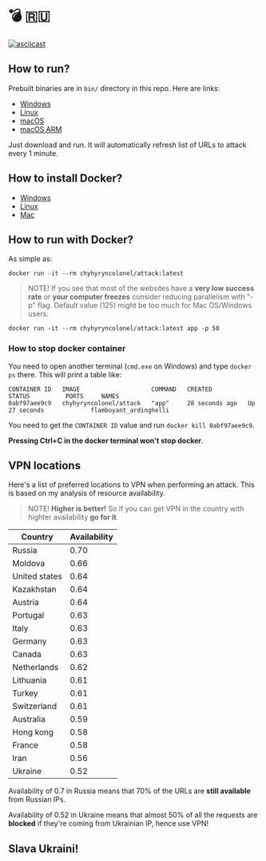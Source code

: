 # 💣 🇷🇺

[![asciicast](https://asciinema.org/a/yz2ef8kaT6RFFSeZTOiykShkX.svg)](https://asciinema.org/a/yz2ef8kaT6RFFSeZTOiykShkX?t=20)

## How to run?

Prebuilt binaries are in `bin/` directory in this repo. Here are links:

- [Windows](https://github.com/chyhyryn-colonel/attack/blob/main/bin/win_amd64.exe?raw=true)
- [Linux](https://github.com/chyhyryn-colonel/attack/blob/main/bin/linux_amd64?raw=true)
- [macOS](https://github.com/chyhyryn-colonel/attack/blob/main/bin/mac_amd64?raw=true)
- [macOS ARM](https://github.com/chyhyryn-colonel/attack/blob/main/bin/mac_arm64?raw=true)

Just download and run. It will automatically refresh list of URLs to attack every 1 minute.

## How to install Docker?

- [Windows](https://docs.docker.com/desktop/windows/install)
- [Linux](https://docs.docker.com/engine/install/ubuntu/)
- [Mac](https://docs.docker.com/desktop/mac/install)

## How to run with Docker?

As simple as:
```
docker run -it --rm chyhyryncolonel/attack:latest
```

> NOTE! If you see that most of the websites have a **very low success rate** or **your computer freezes** consider reducing parallelism with "-p" flag. Default value (125) might be too much for Mac OS/Windows users.

```
docker run -it --rm chyhyryncolonel/attack:latest app -p 50
```

### How to stop docker container
You need to open another terminal (`cmd.exe` on Windows) and type `docker ps` there. This will print a table like:
```
CONTAINER ID   IMAGE                    COMMAND   CREATED          STATUS          PORTS     NAMES
0abf97aee9c9   chyhyryncolonel/attack   "app"     28 seconds ago   Up 27 seconds             flamboyant_ardinghelli
```

You need to get the `CONTAINER ID` value and run `docker kill 0abf97aee9c9`.

**Pressing Ctrl+C in the docker terminal won't stop docker**.  

## VPN locations

Here's a list of preferred locations to VPN when performing an attack. This is based on my analysis of resource availability.
> NOTE! **Higher is better!** So if you can get VPN in the country with highter availability **go for it**.

|Country	| Availability  |
|---------------|---------------|
| Russia	| 0.70 		|
| Moldova	| 0.66 		|
| United states | 0.64 		|
| Kazakhstan	| 0.64 		|
| Austria	| 0.64 		|
| Portugal	| 0.63 		|
| Italy		| 0.63 		|
| Germany	| 0.63 		|
| Canada	| 0.63 		|
| Netherlands	| 0.62 		|
| Lithuania	| 0.61 		|
| Turkey	| 0.61 		|
| Switzerland	| 0.61 		|
| Australia	| 0.59 		|
| Hong kong	| 0.58 		|
| France	| 0.58 		|
| Iran		| 0.56 		|
| Ukraine	| 0.52 		|


Availability of 0.7 in Russia means that 70% of the URLs are **still available** from Russian IPs.

Availability of 0.52 in Ukraine means that almost 50% of all the requests are **blocked** if they're coming from Ukrainian IP, hence use VPN!

## Slava Ukraini!
